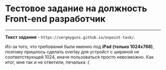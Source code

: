 # Тестовое задание на должность Front-end разработчик

---

**Текст задания** - `https://sergeyguns.github.io/onpoint-task/`.

Из-за того, что требования были именно под **iPad (только 1024x768)**, поэтому пришлось сделать overlay для устройст с шириной не соответствующей 1024, иначе пользоваться просто невозможно.
Как итог, мне так и не ответили, печалька :(
